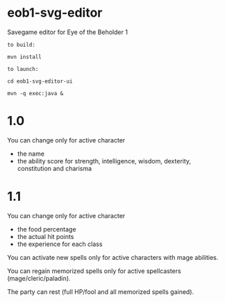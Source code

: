 # eob1-svg-editor
Savegame editor for Eye of the Beholder 1

    to build:
`mvn install`

    to launch:
`cd eob1-svg-editor-ui`

`mvn -q exec:java &`


# 1.0

You can change only for active character 
- the name
- the ability score for strength, intelligence, wisdom, dexterity, constitution and charisma

# 1.1

You can change only for active character
- the food percentage
- the actual hit points
- the experience for each class

You can activate new spells only for active characters with mage abilities.

You can regain memorized spells only for active spellcasters (mage/cleric/paladin).

The party can rest (full HP/fool and all memorized spells gained).




